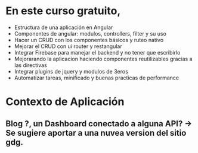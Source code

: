 # En este curso gratuito,

- Estructura de una aplicación en Angular
- Componentes de angular: modulos, controllers, filter y su uso
- Hacer un CRUD con los componentes básicos y ruteo nativo
- Mejorar el CRUD con ui router y restangular
- Integrar Firebase para manejar el backend y no tener que escribirlo
- Mejorarando la aplicacion haciendo componentes reutilizables gracias a las directivas
- Integrar plugins de jquery y modulos de 3eros
- Automatizar tareas, minificado y buenas practicas de performance

# Contexto de Aplicación	
## Blog ?, un Dashboard conectado a alguna API? -> Se sugiere aportar a una nuvea version del sitio gdg.


